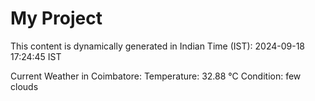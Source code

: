 # My Project

This content is dynamically generated in Indian Time (IST): 2024-09-18 17:24:45 IST


Current Weather in Coimbatore:
Temperature: 32.88 °C
Condition: few clouds
